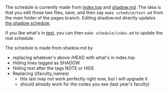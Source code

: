 The schedule is currently made from [index.top](schedule/index.top) and [shadow.md](schedule/index.top). The idea is that you edit those two files, save, and then say `make schedule/test.md` from the main folder of the pages branch. Editing shadow.md directly updates [the shadow schedule](http://www.ici3d.org/DAIDD/schedule/test).

If you like what's in [test](http://www.ici3d.org/DAIDD/schedule/test), you can then `make schedule/index.md` to update the real schedule. 

The schedule is made from shadow.md by
* replacing whatever's above /HEAD with what's in index.top
* Hiding lines tagged as SHADOW
* Hiding text after the tags NOTE or HIDE
* Replacing ((faculty_names)
	* this last may not work perfectly right now, but I will upgrade it
	* should already work for the codes you see (last year's faculty)

